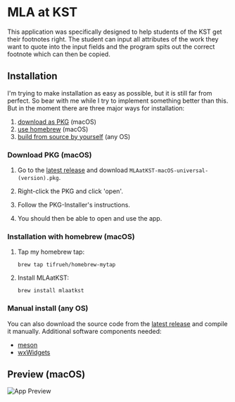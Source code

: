 # MLA at KST

This application was specifically designed to help students of the KST get their footnotes right. The student can input all attributes of the work they want to quote into the input fields and the program spits out the correct footnote which can then be copied.

## Installation

I'm trying to make installation as easy as possible, but it is still far from perfect. So bear with me while I try to implement something better than this.
But in the moment there are three major ways for installation: 

1. [download as PKG](#download-pkg-macos) (macOS)
2. [use homebrew](#installation-with-homebrew-macos) (macOS)
4. [build from source by yourself](#manual-install-any-os) (any OS)

### Download PKG (macOS)

1. Go to the [latest release](https://github.com/tifrueh/mlaatkst/releases/latest) and download `MLAatKST-macOS-universal-(version).pkg`.

2. Right-click the PKG and click 'open'.

3. Follow the PKG-Installer's instructions.

4. You should then be able to open and use the app.

### Installation with homebrew (macOS)

1.  Tap my homebrew tap:

    ~~~ shell
    brew tap tifrueh/homebrew-mytap
    ~~~

2.  Install MLAatKST:

    ~~~ shell
    brew install mlaatkst 
    ~~~

### Manual install (any OS)

You can also download the source code from the [latest release](https://github.com/tifrueh/mlaatkst/releases/latest) and compile it manually.
Additional software components needed:
- [meson](https://mesonbuild.com/SimpleStart.html)
- [wxWidgets](https://www.wxwidgets.org/downloads/) 

## Preview (macOS)

![App Preview](https://raw.githubusercontent.com/tifrueh/mlaatkst/main/resources/macos_en_preview.png)
